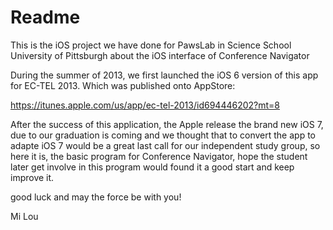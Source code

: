 Readme
=======
This is the iOS project we have done for PawsLab in Science School University of Pittsburgh about the iOS interface of Conference Navigator

During the summer of 2013, we first launched the iOS 6 version of this app for EC-TEL 2013. Which was published onto AppStore:

https://itunes.apple.com/us/app/ec-tel-2013/id694446202?mt=8

After the success of this application, the Apple release the brand new iOS 7, due to our graduation is coming and we thought that to convert the app to adapte iOS 7 would be a great last call for our independent study group, so here it is, the basic program for Conference Navigator, hope the student later get involve in this program would found it a good start and keep improve it.

good luck and may the force be with you!

Mi Lou
